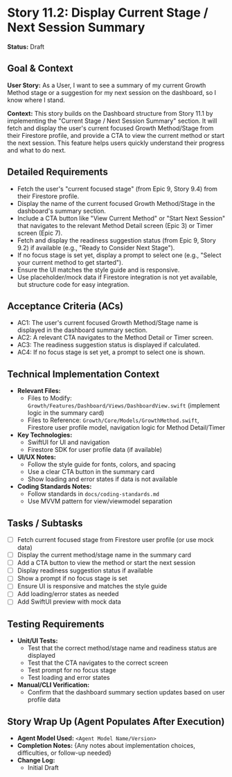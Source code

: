 # Story 11.2: Display Current Stage / Next Session Summary

**Status:** Draft

## Goal & Context

**User Story:**
As a User, I want to see a summary of my current Growth Method stage or a suggestion for my next session on the dashboard, so I know where I stand.

**Context:**
This story builds on the Dashboard structure from Story 11.1 by implementing the "Current Stage / Next Session Summary" section. It will fetch and display the user's current focused Growth Method/Stage from their Firestore profile, and provide a CTA to view the current method or start the next session. This feature helps users quickly understand their progress and what to do next.

## Detailed Requirements

- Fetch the user's "current focused stage" (from Epic 9, Story 9.4) from their Firestore profile.
- Display the name of the current focused Growth Method/Stage in the dashboard's summary section.
- Include a CTA button like "View Current Method" or "Start Next Session" that navigates to the relevant Method Detail screen (Epic 3) or Timer screen (Epic 7).
- Fetch and display the readiness suggestion status (from Epic 9, Story 9.2) if available (e.g., "Ready to Consider Next Stage").
- If no focus stage is set yet, display a prompt to select one (e.g., "Select your current method to get started").
- Ensure the UI matches the style guide and is responsive.
- Use placeholder/mock data if Firestore integration is not yet available, but structure code for easy integration.

## Acceptance Criteria (ACs)

- AC1: The user's current focused Growth Method/Stage name is displayed in the dashboard summary section.
- AC2: A relevant CTA navigates to the Method Detail or Timer screen.
- AC3: The readiness suggestion status is displayed if calculated.
- AC4: If no focus stage is set yet, a prompt to select one is shown.

## Technical Implementation Context

- **Relevant Files:**
  - Files to Modify: `Growth/Features/Dashboard/Views/DashboardView.swift` (implement logic in the summary card)
  - Files to Reference: `Growth/Core/Models/GrowthMethod.swift`, Firestore user profile model, navigation logic for Method Detail/Timer
- **Key Technologies:**
  - SwiftUI for UI and navigation
  - Firestore SDK for user profile data (if available)
- **UI/UX Notes:**
  - Follow the style guide for fonts, colors, and spacing
  - Use a clear CTA button in the summary card
  - Show loading and error states if data is not available
- **Coding Standards Notes:**
  - Follow standards in `docs/coding-standards.md`
  - Use MVVM pattern for view/viewmodel separation

## Tasks / Subtasks

- [ ] Fetch current focused stage from Firestore user profile (or use mock data)
- [ ] Display the current method/stage name in the summary card
- [ ] Add a CTA button to view the method or start the next session
- [ ] Display readiness suggestion status if available
- [ ] Show a prompt if no focus stage is set
- [ ] Ensure UI is responsive and matches the style guide
- [ ] Add loading/error states as needed
- [ ] Add SwiftUI preview with mock data

## Testing Requirements

- **Unit/UI Tests:**
  - Test that the correct method/stage name and readiness status are displayed
  - Test that the CTA navigates to the correct screen
  - Test prompt for no focus stage
  - Test loading and error states
- **Manual/CLI Verification:**
  - Confirm that the dashboard summary section updates based on user profile data

## Story Wrap Up (Agent Populates After Execution)

- **Agent Model Used:** `<Agent Model Name/Version>`
- **Completion Notes:** {Any notes about implementation choices, difficulties, or follow-up needed}
- **Change Log:**
  - Initial Draft 